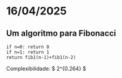 # 16/04/2025

## Um algoritmo para Fibonacci

```
if n=0: return 0
if n=1: return 1
return fib1(n-1)+fib1(n-2)
```

Complexibilidade: $ 2^{0.264} $
